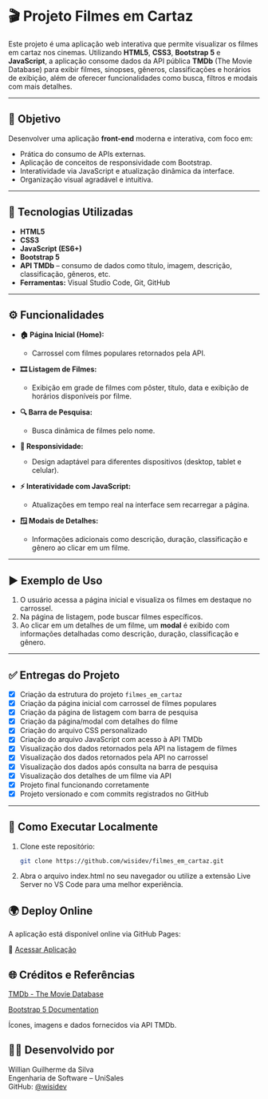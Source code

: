 # 🎬 Projeto Filmes em Cartaz

Este projeto é uma aplicação web interativa que permite visualizar os filmes em cartaz nos cinemas. Utilizando **HTML5**, **CSS3**, **Bootstrap 5** e **JavaScript**, a aplicação consome dados da API pública **TMDb** (The Movie Database) para exibir filmes, sinopses, gêneros, classificações e horários de exibição, além de oferecer funcionalidades como busca, filtros e modais com mais detalhes.

---

## 📌 Objetivo

Desenvolver uma aplicação **front-end** moderna e interativa, com foco em:

- Prática do consumo de APIs externas.
- Aplicação de conceitos de responsividade com Bootstrap.
- Interatividade via JavaScript e atualização dinâmica da interface.
- Organização visual agradável e intuitiva.

---

## 🧪 Tecnologias Utilizadas

- **HTML5**
- **CSS3**
- **JavaScript (ES6+)**
- **Bootstrap 5**
- **API TMDb** – consumo de dados como título, imagem, descrição, classificação, gêneros, etc.
- **Ferramentas:** Visual Studio Code, Git, GitHub

---

## ⚙️ Funcionalidades

- **🏠 Página Inicial (Home):**  
  - Carrossel com filmes populares retornados pela API.

- **🎞️ Listagem de Filmes:**  
  - Exibição em grade de filmes com pôster, título, data e exibição de horários disponíveis por filme.

- **🔍 Barra de Pesquisa:**  
  - Busca dinâmica de filmes pelo nome.

- **📱 Responsividade:**  
  - Design adaptável para diferentes dispositivos (desktop, tablet e celular).

- **⚡ Interatividade com JavaScript:**  
  - Atualizações em tempo real na interface sem recarregar a página.

- **🪟 Modais de Detalhes:**  
  - Informações adicionais como descrição, duração, classificação e gênero ao clicar em um filme.

---

## ▶️ Exemplo de Uso

1. O usuário acessa a página inicial e visualiza os filmes em destaque no carrossel.
2. Na página de listagem, pode buscar filmes específicos.
3. Ao clicar em um detalhes de um filme, um **modal** é exibido com informações detalhadas como descrição, duração, classificação e gênero.

---

## ✅ Entregas do Projeto

- [x] Criação da estrutura do projeto `filmes_em_cartaz`
- [x] Criação da página inicial com carrossel de filmes populares
- [x] Criação da página de listagem com barra de pesquisa
- [x] Criação da página/modal com detalhes do filme
- [x] Criação do arquivo CSS personalizado
- [x] Criação do arquivo JavaScript com acesso à API TMDb
- [x] Visualização dos dados retornados pela API na listagem de filmes
- [x] Visualização dos dados retornados pela API no carrossel
- [x] Visualização dos dados após consulta na barra de pesquisa
- [x] Visualização dos detalhes de um filme via API
- [x] Projeto final funcionando corretamente
- [x] Projeto versionado e com commits registrados no GitHub

---

## 🚀 Como Executar Localmente

1. Clone este repositório:

    ```bash
   git clone https://github.com/wisidev/filmes_em_cartaz.git
    ```

2. Abra o arquivo index.html no seu navegador
ou utilize a extensão Live Server no VS Code para uma melhor experiência.

## 🌍 Deploy Online
A aplicação está disponível online via GitHub Pages:

🔗 [Acessar Aplicação](https://wisidev.github.io/filmes_em_cartaz/index.html)

## 🌐 Créditos e Referências
[TMDb - The Movie Database](https://developer.themoviedb.org/docs/getting-started)

[Bootstrap 5 Documentation](https://getbootstrap.com/docs/5.0/getting-started/introduction/)

Ícones, imagens e dados fornecidos via API TMDb.

## 👨‍💻 Desenvolvido por  
Willian Guilherme da Silva  
Engenharia de Software – UniSales  
GitHub: [@wisidev](https://github.com/wisidev)  
